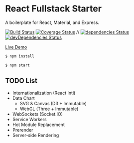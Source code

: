 # React Fullstack Starter

A boilerplate for React, Material, and Express.

[![Build Status](https://img.shields.io/circleci/project/Shyam-Chen/React-Fullstack-Starter/master.svg)](https://circleci.com/gh/Shyam-Chen/React-Fullstack-Starter)
[![Coverage Status](https://img.shields.io/codecov/c/github/Shyam-Chen/React-Fullstack-Starter/master.svg)](https://codecov.io/gh/Shyam-Chen/React-Fullstack-Starter)
 //
[![dependencies Status](https://david-dm.org/Shyam-Chen/React-Fullstack-Starter/status.svg)](https://david-dm.org/Shyam-Chen/React-Fullstack-Starter)
[![devDependencies Status](https://david-dm.org/Shyam-Chen/React-Fullstack-Starter/dev-status.svg)](https://david-dm.org/Shyam-Chen/React-Fullstack-Starter?type=dev)

[Live Demo](https://react-by-example.firebaseapp.com/)

```bash
$ npm install
```

```bash
$ npm start
```

## TODO List

* Internationalization (React Intl)
* Data Chart
  * SVG & Canvas (D3 + Immutable)
  * WebGL (Three + Immutable)
* WebSockets (Socket.IO)
* Service Workers
* Hot Module Replacement
* Prerender
* Server-side Rendering
